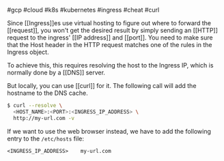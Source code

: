 #gcp #cloud #k8s #kubernetes #ingress #cheat #curl

Since [[Ingress]]es use virtual hosting to figure out where to forward the [[request]], you won't get the desired result by simply sending an [[HTTP]] request to the ingress' [[IP address]] and [[port]].
You need to make sure that the Host header in the HTTP request matches one of the rules in the Ingress object.

To achieve this, this requires resolving the host to the Ingress IP, which is normally done by a [[DNS]] server.

But locally, you can use [[curl]] for it. The following call will add the hostname to the DNS cache.
```bash
$ curl --resolve \
  <HOST_NAME>:<PORT>:<INGRESS_IP_ADDRESS> \
  http://my-url.com -v
```

If we want to use the web browser instead, we have to add the following entry to the `/etc/hosts` file:
```
<INGRESS_IP_ADDRESS>    my-url.com
```
